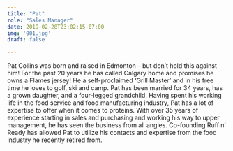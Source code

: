 ```yaml
---
title: "Pat"
role: "Sales Manager"
date: 2019-02-28T23:02:15-07:00
img: '001.jpg'
draft: false

---
```

Pat Collins was born and raised in Edmonton – but don’t hold this against him! For the past 20 years he has called Calgary home and promises he owns a Flames jersey! He a self-proclaimed ‘Grill Master’ and in his free time he loves to golf, ski and camp. Pat has been married for 34 years, has a grown daughter, and a four-legged grandchild.
Having spent his working life in the food service and food manufacturing industry, Pat has a lot of expertise to offer when it comes to proteins. With over 35 years of experience starting in sales and purchasing and working his way to upper management, he has seen the business from all angles. Co-founding Ruff n’ Ready has allowed Pat to utilize his contacts and expertise from the food industry he recently retired from.
